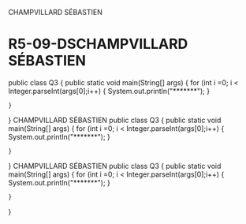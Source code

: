 CHAMPVILLARD SÉBASTIEN
# R5-09-DSCHAMPVILLARD SÉBASTIEN
public class Q3 
{
  public static void main(String[] args) 
  {
    for (int i =0; i < Integer.parseInt(args[0];i++)
    {
      System.out.println("*******");
    }
		
	}

}
CHAMPVILLARD SÉBASTIEN
public class Q3 
{
  public static void main(String[] args) 
  {
    for (int i =0; i < Integer.parseInt(args[0];i++)
    {
      System.out.println("*******");
    }
		
	}

}
CHAMPVILLARD SÉBASTIEN
public class Q3 
{
  public static void main(String[] args) 
  {
    for (int i =0; i < Integer.parseInt(args[0];i++)
    {
      System.out.println("*******");
    }
		
	}

}
